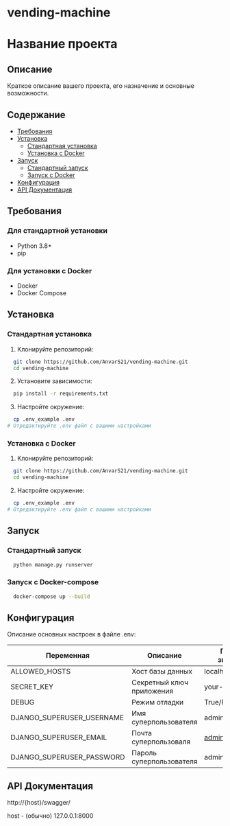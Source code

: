 # vending-machine
# Название проекта

## Описание
Краткое описание вашего проекта, его назначение и основные возможности.

## Содержание
- [Требования](#требования)
- [Установка](#установка)
  - [Стандартная установка](#стандартная-установка)
  - [Установка с Docker](#установка-с-docker)
- [Запуск](#запуск)
  - [Стандартный запуск](#стандартный-запуск)
  - [Запуск с Docker](#запуск-с-docker-compose)
- [Конфигурация](#конфигурация)
- [API Документация](#api-документация)

## Требования

### Для стандартной установки
- Python 3.8+
- pip

### Для установки с Docker
- Docker 
- Docker Compose 

## Установка

### Стандартная установка

1. Клонируйте репозиторий:
```bash
  git clone https://github.com/AnvarS21/vending-machine.git
  cd vending-machine
```

2. Установите зависимости:
```bash
  pip install -r requirements.txt
```

3. Настройте окружение:
```bash
  cp .env_example .env
# Отредактируйте .env файл с вашими настройками
```

### Установка с Docker

1. Клонируйте репозиторий:
```bash
  git clone https://github.com/AnvarS21/vending-machine.git
  cd vending-machine
```

2. Настройте окружение:
```bash
  cp .env_example .env
# Отредактируйте .env файл с вашими настройками
```

## Запуск

### Стандартный запуск

```bash
  python manage.py runserver
```

### Запуск с Docker-compose

```bash
  docker-compose up --build
```

## Конфигурация

Описание основных настроек в файле .env:

| Переменная | Описание                  | Пример значения |
|------------|---------------------------|-----------------|
| ALLOWED_HOSTS | Хост базы данных          | localhost или * |
| SECRET_KEY | Секретный ключ приложения | your-secret-key |
| DEBUG | Режим отладки             | True/False      |
| DJANGO_SUPERUSER_USERNAME | Имя суперпользователя     | admin           |
| DJANGO_SUPERUSER_EMAIL | Почта суперпользоваля     | admin@gmail.com |
| DJANGO_SUPERUSER_PASSWORD | Пароль суперпользователя  | admin           |

## API Документация
http://{host}/swagger/

host - (обычно) 127.0.0.1:8000
